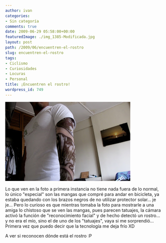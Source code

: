 ```yaml
---
author: ivan
categories:
- Sin categoría
comments: true
date: 2009-06-29 05:58:00+00:00
featuredImage: ./img_1385-Modificada.jpg
layout: post
path: /2009/06/encuentren-el-rostro
slug: encuentren-el-rostro
tags:
- Ciclismo
- Curiosidades
- Locuras
- Personal
title: ¡Encuentren el rostro!
wordpress_id: 749
---
```


[![](./img_1385-Modificada.jpg)](<http://4.bp.blogspot.com/_T2UWuNJg3dQ/SkgSUlPP9yI/AAAAAAAACB0/SFQ0xQQ6hss/s1600-h/img_1385+(Modificada).jpg>)

Lo que ven en la foto a primera instancia no tiene nada fuera de lo normal, lo único "especial" son las mangas que compré para andar en bicicleta, ya estaba quedando con los brazos negros de no utilizar protector solar... je je... Pero lo curioso es que mientras tomaba la foto para mostrarle a una amiga lo chistoso que se ven las mangas, pues parecen tatuajes, la cámara activó la función de "reconocimiento facial" y de hecho detectó un rostro... y no era el mío, sino el de uno de los "tatuajes", vaya si me sorprendió... Primera vez que puedo decir que la tecnología me deja frío XD

A ver si reconocen dónde está el rostro :P
